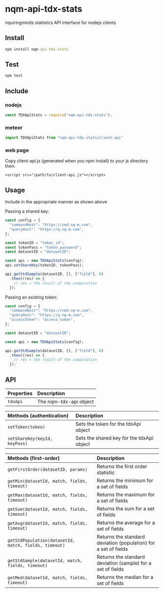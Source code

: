 # nqm-api-tdx-stats
nquiringminds statistics API interface for nodejs clients

## Install
```cmd
npm install nqm-api-tdx-stats
```

## Test
```cmd
npm test
```
## Include

### nodejs
```js
const TDXApiStats = require("nqm-api-tdx-stats");
```

### meteor
```js
import TDXApiStats from "nqm-api-tdx-stats/client-api"
```

### web page
Copy client-api.js (generated when you npm install) to your js directory then:
```
<script src="/path/to/client-api.js"></script>
```

## Usage
Include in the appropriate manner as shown above

Passing a shared key:
```js
const config = {
  "commandHost": "https://cmd.nq-m.com",
  "queryHost": "https://q.nq-m.com",
};

const tokenID = "token_id";
const tokenPass = "token_password";
const datasetID = "datasetID";

const api = new TDXApiStats(config);
api.setShareKey(tokenID, tokenPass);

api.getStdSample(datasetID, [], ["field"], 0)
  .then((res) => {
    // res = the result of the computation
  });
```

Passing an existing token:
```js
const config = {
  "commandHost": "https://cmd.nq-m.com",
  "queryHost": "https://q.nq-m.com",
  "accessToken": "access_token",
};

const datasetID = "datasetID";

const api = new TDXApiStats(config);

api.getStdSample(datasetID, [], ["field"], 0)
  .then((res) => {
    // res = the result of the computation
  });
```
## API
|Properties|Description|
|:---|:---|
|`tdxApi`| The nqm-tdx-api object|

|Methods (authentication)|Description|
|:---|:---|
|`setToken(token)`|Sets the token for the tdxApi object|
|`setShareKey(keyId, keyPass)`|Sets the shared key for the tdxApi object|

|Methods (first-order)|Description|
|:---|:---|
|`getFirstOrder(datasetID, params)`|Returns the first order statistic|
|`getMin(datasetId, match, fields, timeout)`|Returns the minimum for a set of fields|
|`getMax(datasetId, match, fields, timeout)`|Returns the maximum for a set of fields|
|`getSum(datasetId, match, fields, timeout)`|Returns the sum for a set of fields|
|`getAvg(datasetId, match, fields, timeout)`|Returns the average for a set of fields|
|`getStdPopulation(datasetId, match, fields, timeout)`|Returns the standard deviation (population) for a set of fields|
|`getStdSample(datasetId, match, fields, timeout)`|Returns the standard deviation (sample) for a set of fields|
|`getMed(datasetId, match, fields, timeout)`|Returns the median for a set of fields|
